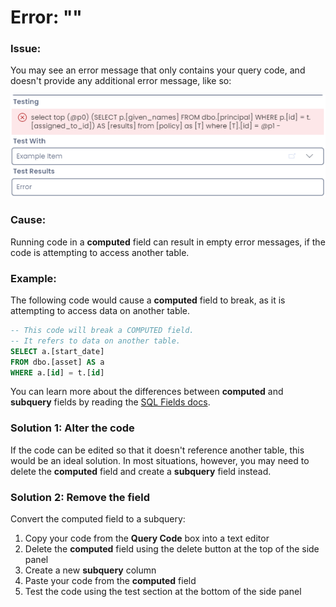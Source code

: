 # Error: ""

### Issue:

You may see an error message that only contains your query code, and doesn't provide any additional error message, like so:

![A screenshot of the "Testing" interface in a computed field or subquery field. The red banner at the top of the section states the user's code, but there is not additional error message after the code, as would be expected.](testing_empty_error.png)

### Cause:

Running code in a **computed** field can result in empty error messages, if the code is attempting to access another table.

### Example:

The following code would cause a **computed** field to break, as it is attempting to access data on another table.

```sql
-- This code will break a COMPUTED field.
-- It refers to data on another table.
SELECT a.[start_date]
FROM dbo.[asset] AS a
WHERE a.[id] = t.[id]
```

You can learn more about the differences between **computed** and **subquery** fields by reading the [SQL Fields docs](</docs/Rapid/Keyper%20Manual/Designer/SQL/SQL%20Fields>).

### Solution 1: Alter the code

If the code can be edited so that it doesn't reference another table, this would be an ideal solution. In most situations, however, you may need to delete the **computed** field and create a **subquery** field instead.

### Solution 2: Remove the field

Convert the computed field to a subquery:

1. Copy your code from the **Query Code** box into a text editor
2. Delete the **computed** field using the delete button at the top of the side panel
3. Create a new **subquery** column
4. Paste your code from the **computed** field
5. Test the code using the test section at the bottom of the side panel